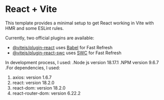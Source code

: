# React + Vite

This template provides a minimal setup to get React working in Vite with HMR and some ESLint rules.

Currently, two official plugins are available:

- [@vitejs/plugin-react](https://github.com/vitejs/vite-plugin-react/blob/main/packages/plugin-react/README.md) uses [Babel](https://babeljs.io/) for Fast Refresh
- [@vitejs/plugin-react-swc](https://github.com/vitejs/vite-plugin-react-swc) uses [SWC](https://swc.rs/) for Fast Refresh


In development process, I used:
.Node js version 18.17.1
.NPM version 9.6.7
.For dependencies, I used:
 1. axios: version 1.6.7
 2. react: version 18.2.0
 3. react-dom: version 18.2.0
 4. react-router-dom: version 6.22.2
   
